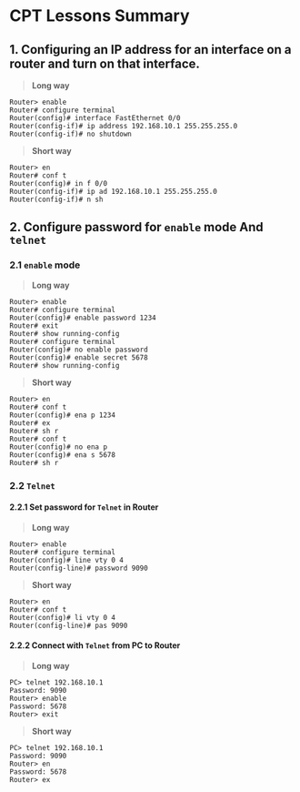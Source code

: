 # CPT Lessons Summary
## 1. Configuring an IP address for an interface on a router and turn on that interface.

> **Long way**
```
Router> enable
Router# configure terminal
Router(config)# interface FastEthernet 0/0
Router(config-if)# ip address 192.168.10.1 255.255.255.0
Router(config-if)# no shutdown
```

> **Short way**
```
Router> en
Router# conf t
Router(config)# in f 0/0
Router(config-if)# ip ad 192.168.10.1 255.255.255.0
Router(config-if)# n sh
```
## 2. Configure password for `enable` mode And `telnet`

### 2.1 `enable` mode
> **Long way**
```
Router> enable
Router# configure terminal
Router(config)# enable password 1234
Router# exit
Router# show running-config
Router# configure terminal
Router(config)# no enable password
Router(config)# enable secret 5678
Router# show running-config
```
> **Short way**
```
Router> en
Router# conf t
Router(config)# ena p 1234
Router# ex
Router# sh r
Router# conf t
Router(config)# no ena p
Router(config)# ena s 5678
Router# sh r
```

### 2.2 `Telnet`
#### 2.2.1 Set password for `Telnet` in Router
> **Long way**
```
Router> enable
Router# configure terminal
Router(config)# line vty 0 4
Router(config-line)# password 9090
```
> **Short way**
```
Router> en
Router# conf t
Router(config)# li vty 0 4
Router(config-line)# pas 9090
```
#### 2.2.2 Connect with `Telnet` from PC to Router
> **Long way**
```
PC> telnet 192.168.10.1
Password: 9090
Router> enable
Password: 5678
Router> exit
```
> **Short way**
```
PC> telnet 192.168.10.1
Password: 9090
Router> en
Password: 5678
Router> ex
```